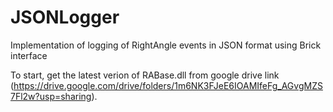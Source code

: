 # JSONLogger
Implementation of logging of RightAngle events in JSON format using Brick interface

To start, get the latest verion of RABase.dll from google drive link (https://drive.google.com/drive/folders/1m6NK3FJeE6IOAMIfeFg_AGvgMZS7Fl2w?usp=sharing).
